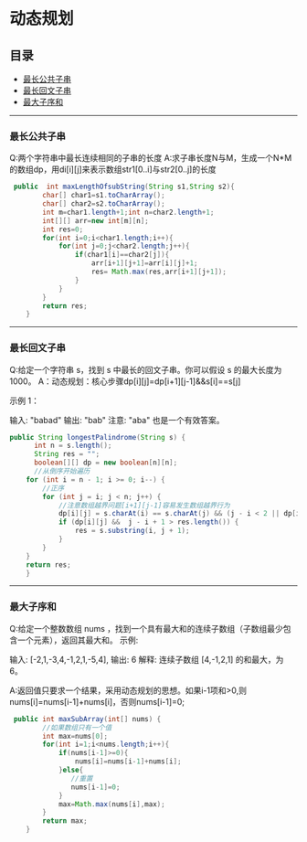 # 动态规划

## 目录

- [最长公共子串](#最长公共子串)
- [最长回文子串](#最长回文子串)
- [最大子序和](#最大子序和)
---
### 最长公共子串
Q:两个字符串中最长连续相同的子串的长度
A:求子串长度N与M，生成一个N*M的数组dp，用di[i][j]来表示数组str1[0..i]与str2[0..j]的长度
```java
 public  int maxLengthOfsubString(String s1,String s2){
        char[] char1=s1.toCharArray();
        char[] char2=s2.toCharArray();
        int m=char1.length+1;int n=char2.length+1;
        int[][] arr=new int[m][n];
        int res=0;
        for(int i=0;i<char1.length;i++){
            for(int j=0;j<char2.length;j++){
                if(char1[i]==char2[j]){
                    arr[i+1][j+1]=arr[i][j]+1;
                    res= Math.max(res,arr[i+1][j+1]);
                }
            }
        }
        return res;
    }
```
---
### 最长回文子串
Q:给定一个字符串 s，找到 s 中最长的回文子串。你可以假设 s 的最大长度为 1000。
A：动态规划：核心步骤dp[i][j]=dp[i+1][j-1]&&s[i]==s[j]

示例 1：

输入: "babad"
输出: "bab"
注意: "aba" 也是一个有效答案。

```java
public String longestPalindrome(String s) {
      int n = s.length();
      String res = "";
      boolean[][] dp = new boolean[n][n];
      //从倒序开始遍历
    for (int i = n - 1; i >= 0; i--) {
        //正序
        for (int j = i; j < n; j++) {
            //注意数组越界问题[i+1][j-1]容易发生数组越界行为
            dp[i][j] = s.charAt(i) == s.charAt(j) && (j - i < 2 || dp[i + 1][j - 1]); //j - i 代表长度减去 1        
            if (dp[i][j] &&  j - i + 1 > res.length()) {
                res = s.substring(i, j + 1);
            }
        }
    }
    return res;
    }
```
---
### 最大子序和
Q:给定一个整数数组 nums ，找到一个具有最大和的连续子数组（子数组最少包含一个元素），返回其最大和。
示例:

输入: [-2,1,-3,4,-1,2,1,-5,4],
输出: 6
解释: 连续子数组 [4,-1,2,1] 的和最大，为 6。

A:返回值只要求一个结果，采用动态规划的思想。如果i-1项和>0,则nums[i]=nums[i-1]+nums[i]，否则nums[i-1]=0;

```java
 public int maxSubArray(int[] nums) {
        //如果数组只有一个值
        int max=nums[0];
        for(int i=1;i<nums.length;i++){
            if(nums[i-1]>=0){
                nums[i]=nums[i-1]+nums[i];
            }else{
               //重置
               nums[i-1]=0;
            }
            max=Math.max(nums[i],max);
        }
        return max;
    }
```

